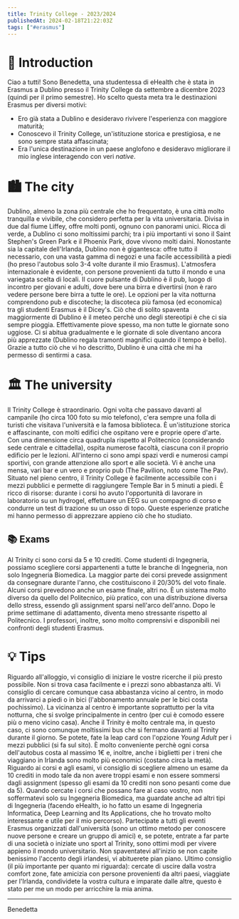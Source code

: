 ```yaml
---
title: Trinity College - 2023/2024
publishedAt: 2024-02-18T21:22:03Z
tags: ["#erasmus"]
---
```


# 👋 Introduction

Ciao a tutti! Sono Benedetta, una studentessa di eHealth che è stata in Erasmus
a Dublino presso il Trinity College da settembre a dicembre 2023 (quindi per il
primo semestre). Ho scelto questa meta tra le destinazioni Erasmus per diversi
motivi:

- Ero già stata a Dublino e desideravo rivivere l'esperienza con maggiore
  maturità;
- Conoscevo il Trinity College, un'istituzione storica e prestigiosa, e ne sono
  sempre stata affascinata;
- Era l'unica destinazione in un paese anglofono e desideravo migliorare il mio
  inglese interagendo con veri _native_.

# 🏙 The city

Dublino, almeno la zona più centrale che ho frequentato, è una città molto
tranquilla e vivibile, che considero perfetta per la vita universitaria. Divisa
in due dal fiume Liffey, offre molti ponti, ognuno con panorami unici. Ricca di
verde, a Dublino ci sono moltissimi parchi; tra i più importanti vi sono il
Saint Stephen's Green Park e il Phoenix Park, dove vivono molti daini.
Nonostante sia la capitale dell'Irlanda, Dublino non è gigantesca: offre tutto
il necessario, con una vasta gamma di negozi e una facile accessibilità a piedi
(ho preso l'autobus solo 3-4 volte durante il mio Erasmus). L'atmosfera
internazionale è evidente, con persone provenienti da tutto il mondo e una
variegata scelta di locali. Il cuore pulsante di Dublino è il pub, luogo di
incontro per giovani e adulti, dove bere una birra e divertirsi (non è raro
vedere persone bere birra a tutte le ore). Le opzioni per la vita notturna
comprendono pub e discoteche; la discoteca più famosa (ed economica) tra gli
studenti Erasmus è il Dicey's. Ciò che di solito spaventa maggiormente di
Dublino è il meteo perchè uno degli stereotipi è che ci sia sempre pioggia.
Effettivamente piove spesso, ma non tutte le giornate sono uggiose. Ci si abitua
gradualmente e le giornate di sole diventano ancora più apprezzate (Dublino
regala tramonti magnifici quando il tempo è bello). Grazie a tutto ciò che vi ho
descritto, Dublino è una città che mi ha permesso di sentirmi a casa.

# 🏛 The university

Il Trinity College è straordinario. Ogni volta che passavo davanti al campanile
(ho circa 100 foto su mio telefono), c'era sempre una folla di turisti che
visitava l'università e la famosa biblioteca. È un'istituzione storica e
affascinante, con molti edifici che ospitano vere e proprie opere d'arte. Con
una dimensione circa quadrupla rispetto al Politecnico (considerando sede
centrale e cittadella), ospita numerose facoltà, ciascuna con il proprio
edificio per le lezioni. All'interno ci sono ampi spazi verdi e numerosi campi
sportivi, con grande attenzione allo sport e alle società. Vi è anche una mensa,
vari bar e un vero e proprio pub (The Pavilion, noto come The Pav). Situato nel
pieno centro, il Trinity College è facilmente accessibile con i mezzi pubblici e
permette di raggiungere Temple Bar in 5 minuti a piedi. È ricco di risorse:
durante i corsi ho avuto l'opportunità di lavorare in laboratorio su un
hydrogel, effettuare un EEG su un compagno di corso e condurre un test di
trazione su un osso di topo. Queste esperienze pratiche mi hanno permesso di
apprezzare appieno ciò che ho studiato.

## 📚 Exams

Al Trinity ci sono corsi da 5 e 10 crediti. Come studenti di Ingegneria,
possiamo scegliere corsi appartenenti a tutte le branche di Ingegneria, non solo
Ingegneria Biomedica. La maggior parte dei corsi prevede assignment da
consegnare durante l'anno, che costituiscono il 20/30% del voto finale. Alcuni
corsi prevedono anche un esame finale, altri no. È un sistema molto diverso da
quello del Politecnico, più pratico, con una distribuzione diversa dello stress,
essendo gli assignment sparsi nell'arco dell'anno. Dopo le prime settimane di
adattamento, diventa meno stressante rispetto al Politecnico. I professori,
inoltre, sono molto comprensivi e disponibili nei confronti degli studenti
Erasmus.

# 💡 Tips

Riguardo all'alloggio, vi consiglio di iniziare le vostre ricerche il più presto
possibile. Non si trova casa facilmente e i prezzi sono abbastanza alti. Vi
consiglio di cercare comunque casa abbastanza vicino al centro, in modo da
arrivarci a piedi o in bici (l'abbonamento annuale per le bici costa
pochissimo). La vicinanza al centro è importante soprattutto per la vita
notturna, che si svolge principalmente in centro (per cui è comodo essere più o
meno vicino casa). Anche il Trinity è molto centrale ma, in questo caso, ci sono
comunque moltissimi bus che si fermano davanti al Trinity durante il giorno. Se
potete, fate la leap card con l'opzione _Young Adult_ per i mezzi pubblici (si
fa sul sito). È molto conveniente perchè ogni corsa dell'autobus costa al
massimo 1€ e, inoltre, anche i biglietti per i treni che viaggiano in Irlanda
sono molto più economici (costano circa la metà). Riguardo ai corsi e agli
esami, vi consiglio di scegliere almeno un esame da 10 crediti in modo tale da
non avere troppi esami e non essere sommersi dagli assignment (spesso gli esami
da 10 crediti non sono pesanti come due da 5). Quando cercate i corsi che
possano fare al caso vostro, non soffermatevi solo su Ingegneria Biomedica, ma
guardate anche ad altri tipi di Ingegneria (facendo eHealth, io ho fatto un
esame di Ingegneria Informatica, Deep Learning and Its Applications, che ho
trovato molto interessante e utile per il mio percorso). Partecipate a tutti gli
eventi Erasmus organizzati dall'università (sono un ottimo metodo per conoscere
nuove persone e creare un gruppo di amici) e, se potete, entrate a far parte di
una società o iniziate uno sport al Trinity, sono ottimi modi per vivere appieno
il mondo universitario. Non spaventatevi all'inizio se non capite benissimo
l'accento degli irlandesi, vi abituerete pian piano. Ultimo consiglio (il più
importante per quanto mi riguarda): cercate di uscire dalla vostra comfort zone,
fate amicizia con persone provenienti da altri paesi, viaggiate per l'Irlanda,
condividete la vostra cultura e imparate dalle altre, questo è stato per me un
modo per arricchire la mia anima.

---

Benedetta
